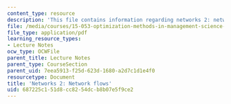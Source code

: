 ```yaml
---
content_type: resource
description: 'This file contains information regarding networks 2: network flows.'
file: /media/courses/15-053-optimization-methods-in-management-science-spring-2013/687225c151d8cc8254dcb8b07e5f9ce2_MIT15_053S13_lec16.pdf
file_type: application/pdf
learning_resource_types:
- Lecture Notes
ocw_type: OCWFile
parent_title: Lecture Notes
parent_type: CourseSection
parent_uid: 7eea5913-f25d-623d-1680-a2d7c1d1e4f0
resourcetype: Document
title: 'Networks 2: Network flows'
uid: 687225c1-51d8-cc82-54dc-b8b07e5f9ce2
---
```

